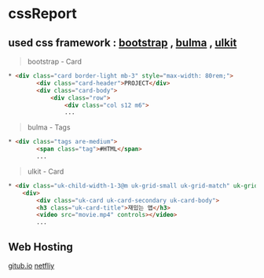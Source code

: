 
# cssReport
## used css framework : [bootstrap](https://getbootstrap.com/) , [bulma](https://bulma.io/) , [ulkit](https://getuikit.com/)
> bootstrap - Card
```html
* <div class="card border-light mb-3" style="max-width: 80rem;">
        <div class="card-header">PROJECT</div>
        <div class="card-body">
            <div class="row">
                <div class="col s12 m6">
                ...
```
> bulma - Tags
```html
* <div class="tags are-medium">
        <span class="tag">#HTML</span>
        ...
```
> ulkit - Card
```html
* <div class="uk-child-width-1-3@m uk-grid-small uk-grid-match" uk-grid>
    <div>
        <div class="uk-card uk-card-secondary uk-card-body">
        <h3 class="uk-card-title">재밌는 앱</h3>
        <video src="movie.mp4" controls></video>
        ...
```
## Web Hosting
[gitub.io](https://pwrwpw.github.io/gameP/)
[netfliy](https://csssreport.netlify.app/)